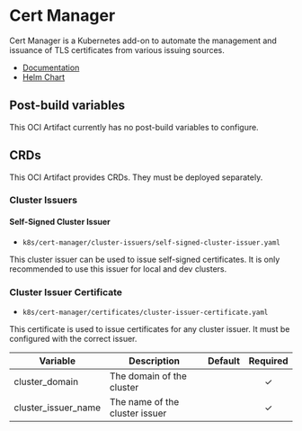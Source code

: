 # Cert Manager

Cert Manager is a Kubernetes add-on to automate the management and issuance of TLS certificates from various issuing sources.

- [Documentation](https://cert-manager.io/docs/)
- [Helm Chart](https://github.com/cert-manager/cert-manager/tree/master/deploy/charts/cert-manager)

## Post-build variables

This OCI Artifact currently has no post-build variables to configure.

## CRDs

This OCI Artifact provides CRDs. They must be deployed separately.

### Cluster Issuers

#### Self-Signed Cluster Issuer

- `k8s/cert-manager/cluster-issuers/self-signed-cluster-issuer.yaml`

This cluster issuer can be used to issue self-signed certificates. It is only recommended to use this issuer for local and dev clusters.

### Cluster Issuer Certificate

- `k8s/cert-manager/certificates/cluster-issuer-certificate.yaml`

This certificate is used to issue certificates for any cluster issuer. It must be configured with the correct issuer.

| Variable            | Description                    | Default | Required |
| ------------------- | ------------------------------ | :-----: | :------: |
| cluster_domain      | The domain of the cluster      |         |    ✓     |
| cluster_issuer_name | The name of the cluster issuer |         |    ✓     |
